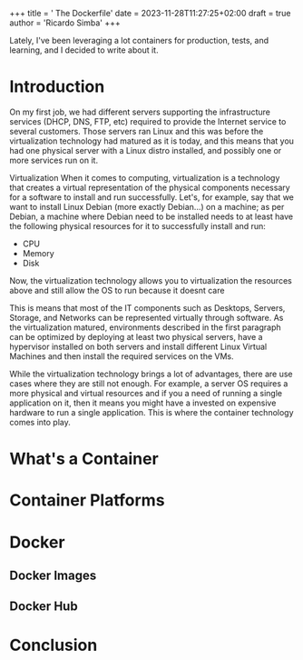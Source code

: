 +++
title = ' The Dockerfile'
date = 2023-11-28T11:27:25+02:00
draft = true
author = 'Ricardo Simba'
+++

Lately, I've been leveraging a lot containers for production, tests, and learning, and I decided to write about it.

# Introduction
On my first job, we had different servers supporting the infrastructure services (DHCP, DNS, FTP, etc) required to provide the Internet service to several customers. Those servers ran Linux and this was before the virtualization technology had matured as it is today, and this means that you had one physical server with a Linux distro installed, and possibly one or more services run on it.

 Virtualization
When it comes to computing, virtualization is a technology that creates a virtual representation of the physical components necessary for a software to install and run successfully. Let's, for example, say that we want to install Linux Debian (more exactly Debian...) on a machine; as per Debian, a machine where Debian need to be installed needs to at least have the following physical resources for it to successfully install and run:
- CPU
- Memory
- Disk

Now, the virtualization technology allows you to virtualization the resources above and still allow the OS to run because it doesnt care

This is means that most of the IT components such as Desktops, Servers, Storage, and Networks can be represented virtually through software. As the virtualization matured, environments described in the first paragraph can be optimized by deploying at least two physical servers, have a hypervisor installed on both servers and install different Linux Virtual Machines and then install the required services on the VMs.

While the virtualization technology brings a lot of advantages, there are use cases where they are still not enough. For example, a server OS requires a more physical and virtual resources and if you a need of running a single application on it, then it means you might have a invested on expensive hardware to run a single application. This is where the container technology comes into play.

# What's a Container

# Container Platforms

# Docker

## Docker Images

## Docker Hub

# Conclusion

